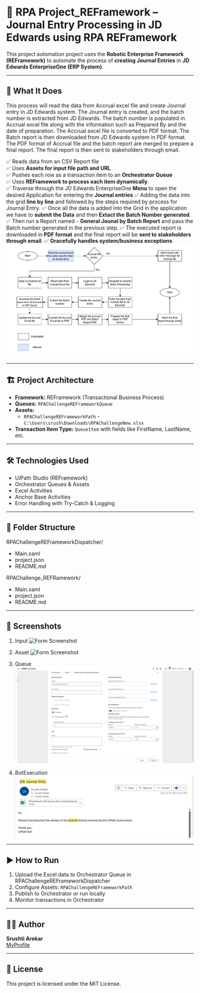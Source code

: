 # 🤖 RPA Project_REFramework – Journal Entry Processing in JD Edwards using RPA REFramework

This project automation project uses the **Robotic Enterprise Framework (REFramework)** to automate the process of **creating Journal Entries** in **JD Edwards EnterpriseOne (ERP System)**.


---

## 🚀 What It Does

This process will read the data from Accrual excel file and create Journal entry in JD Edwards system. The Journal entry is created, and the batch number is extracted from JD Edwards. The batch number is populated in Accrual excel file along with the information such as Prepared By and the date of preparation. The Accrual excel file is converted to PDF format. The Batch report is then downloaded from JD Edwards system in PDF format. The PDF format of Accrual file and the batch report are merged to prepare a final report. The final report is then sent to stakeholders through email.

✅ Reads data from an CSV Report file  
✅ Uses **Assets for input file path and URL**  
✅ Pushes each row as a transaction item to an **Orchestrator Queue**  
✅ Uses **REFramework to process each item dynamically**  
✅ Traverse through the JD Edwards EnterpriseOne **Menu** to open the desired Application for entering the **Journal entries** 
✅ Adding the data into the grid **line by line** and followed by the steps required by process for Journal Entry.
✅ Once all the data is added into the Grid in the application we have to **submit the Data** and then **Extact the Batch Number generated**.
✅ Then run a Report named - **General Jounal by Batch Report** and pass the Batch number generated in the previous step.
✅ The executed report is downloaded in **PDF format** and the final report will be **sent to stakeholders through email**.
✅ **Gracefully handles system/business exceptions**
![Form Screenshot](Images/ProcessFlow.png)

---

## 🏗️ Project Architecture

- **Framework:** REFramework (Transactional Business Process)
- **Queues:** `RPAChallengeREFrameworkQueue`  
- **Assets:**  
  - `RPAChallengeREFrameworkPath` - `C:\Users\srush\Downloads\RPAChallengeNew.xlsx`
- **Transaction Item Type:** `QueueItem` with fields like FirstName, LastName, etc.

---

## 🛠️ Technologies Used

- UiPath Studio (REFramework)
- Orchestrator Queues & Assets
- Excel Activities
- Anchor Base Activities
- Error Handling with Try-Catch & Logging

---

## 📁 Folder Structure

RPAChallengeREFrameworkDispatcher/
- Main.xaml
- project.json
- README.md

RPAChallenge_REFRamework/
- Main.xaml
- project.json
- README.md


---

## 📸 Screenshots
1. Input
![Form Screenshot](Images/InputExcel.png)

2. Asset
![Form Screenshot](Images/Asset.png)

3. Queue
![Form Screenshot](Images/Queue.png)

4. BotExecution
![Form Screenshot](Images/BotExecution.png)

---

## ▶️ How to Run

1. Upload the Excel data to Orchestrator Queue in RPAChallengeREFrameworkDispatcher 
2. Configure Assets: `RPAChallengeREFrameworkPath`
3. Publish to Orchestrator or run locally
4. Monitor transactions in Orchestrator

---

## 🙋‍♀️ Author

**Srushti Arekar**  
[MyProfile](https://github.com/SrushtiArekar)

---

## 📄 License

This project is licensed under the MIT License.

